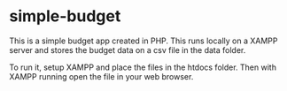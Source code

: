 # simple-budget

This is a simple budget app created in PHP. This runs locally on a XAMPP server and stores the budget data on a csv file in the data folder. 

To run it, setup XAMPP and place the files in the htdocs folder. Then with XAMPP running open the file in your web browser.
